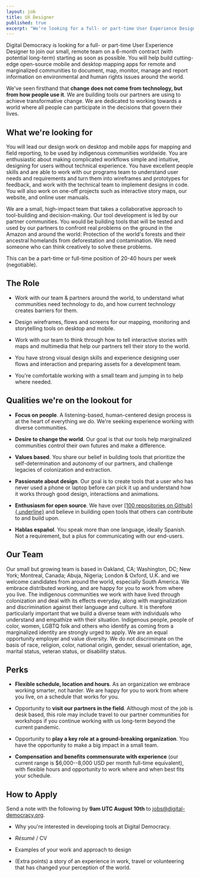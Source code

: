 ```yaml
---
layout: job
title: UX Designer
published: true
excerpt: "We’re looking for a full- or part-time User Experience Designer to join our small, remote team on a 6-month contract (with potential long-term) starting as soon as possible."
---
```

Digital Democracy is looking for a full- or part-time User Experience
Designer to join our small, remote team on a 6-month contract (with
potential long-term) starting as soon as possible. You will help build
cutting-edge open-source mobile and desktop mapping apps for remote and
marginalized communities to document, map, monitor, manage and report
information on environmental and human rights issues around the world.

We've seen firsthand that **change does not come from technology, but
from how people use it**. We are building tools our partners are using
to achieve transformative change. We are dedicated to working towards a
world where all people can participate in the decisions that govern
their lives.

## What we're looking for

You will lead our design work on desktop and mobile apps for mapping and
field reporting, to be used by indigenous communities worldwide. You are
enthusiastic about making complicated workflows simple and intuitive,
designing for users without technical experience. You have excellent
people skills and are able to work with our programs team to understand
user needs and requirements and turn them into wireframes and prototypes
for feedback, and work with the technical team to implement designs in
code. You will also work on one-off projects such as interactive story
maps, our website, and online user manuals.

We are a small, high-impact team that takes a collaborative approach to
tool-building and decision-making. Our tool development is led by our
partner communities. You would be building tools that will be tested and
used by our partners to confront real problems on the ground in the
Amazon and around the world: Protection of the world's forests and their
ancestral homelands from deforestation and contamination. We need
someone who can think creatively to solve these problems.

This can be a part-time or full-time position of 20-40 hours per week
(negotiable).

## The Role

- Work with our team & partners around the world, to understand what
communities need technology to do, and how current technology
creates barriers for them.

- Design wireframes, flows and screens for our mapping, monitoring and
storytelling tools on desktop and mobile.

- Work with our team to think through how to tell interactive stories
with maps and multimedia that help our partners tell their story
to the world.

- You have strong visual design skills and experience designing user
flows and interaction and preparing assets for a development team.

- You're comfortable working with a small team and jumping in to help
where needed.

## Qualities we're on the lookout for

- **Focus on people**. A listening-based, human-centered design
process is at the heart of everything we do. We're seeking
experience working with diverse communities.

- **Desire to change the world**. Our goal is that our tools help
marginalized communities control their own futures and make a
difference.

- **Values based**. You share our belief in building tools that
prioritize the self-determination and autonomy of our partners,
and challenge legacies of colonization and extraction.

- **Passionate about design**. Our goal is to create tools that a user
who has never used a phone or laptop before can pick it up and
understand how it works through good design, interactions and
animations.

- **Enthusiasm for open source**. We have over [[100 repositories on
Github]{.underline}](https://github.com/digidem) and believe in
building open tools that others can contribute to and build upon.

- **Hablas español**. You speak more than one language, ideally
Spanish. Not a requirement, but a plus for communicating with our
end-users.

## Our Team

Our small but growing team is based in Oakland, CA; Washington, DC; New
York; Montreal, Canada; Abuja, Nigeria; London & Oxford, U.K. and we
welcome candidates from around the world, especially South America. We
embrace distributed working, and are happy for you to work from where
you live. The indigenous communities we work with have lived through
colonization and deal with its effects everyday, along with
marginalization and discrimination against their language and culture.
It is therefore particularly important that we build a diverse team with
individuals who understand and empathize with their situation.
Indigenous people, people of color, women, LGBTQ folk and others who
identify as coming from a marginalized identity are strongly urged to
apply. We are an equal opportunity employer and value diversity. We do
not discriminate on the basis of race, religion, color, national origin,
gender, sexual orientation, age, marital status, veteran status, or
disability status.

## Perks

- **Flexible schedule, location and hours**. As an organization we
embrace working smarter, not harder. We are happy for you to work
from where you live, on a schedule that works for you.

- Opportunity to **visit our partners in the field**. Although most of
the job is desk based, this role may include travel to our partner
communities for workshops if you continue working with us
long-term beyond the current pandemic.

- Opportunity to **play a key role at a ground-breaking
organization**. You have the opportunity to make a big impact in a
small team.

- **Compensation and benefits commensurate with experience** (our
current range is $6,000--8,000 USD per month full-time
equivalent), with flexible hours and opportunity to work where and
when best fits your schedule.

## How to Apply

Send a note with the following by **9am UTC August 10th** to
[jobs@digital-democracy.org](mailto:jobs@digital-democracy.org).

- Why you're interested in developing tools at Digital Democracy.

- *Résumé* / CV

- Examples of your work and approach to design

- (Extra points) a story of an experience in work, travel or
volunteering that has changed your perception of the world.
